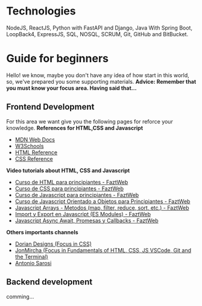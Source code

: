 # Technologies
NodeJS, ReactJS, Python with FastAPI and Django, Java With Spring Boot, LoopBack4, ExpressJS, SQL, NOSQL, SCRUM, Git, GitHub and BitBucket. 

# Guide for beginners
Hello! we know, maybe you don't have any idea of how start in this world, so, we've prepared you some supporting materials.
**Advice: Remember that you must know your focus area. Having said that...**

## Frontend Development
For this area we want give you the following pages for reforce your knowledge.
**References for HTML,CSS and Javascript**
 - [MDN Web Docs](https://developer.mozilla.org/es/)
 - [W3Schools](https://www.w3schools.com/)
 - [HTML Reference](https://htmlreference.io/)
 - [CSS Reference](https://cssreference.io/)

**Video tutorials about HTML, CSS and Javascript**

 - [Curso de HTML para principiantes - FaztWeb](https://youtu.be/rbuYtrNUxg4)
 -  [Curso de CSS para principiantes - FaztWeb](https://youtu.be/W6GTDfrWjXs)
 - [Curso de Javascript para principiantes - FaztWeb](https://youtu.be/RqQ1d1qEWlE)
 - [Curso de Javascript Orientado a Objetos para Principiantes - FaztWeb](https://youtu.be/N_t1A39IB_8)
- [Javascript Arrays - Metodos (map, filter, reduce, sort, etc.) - FaztWeb](https://youtu.be/qqR1enOceVg)
- [Import y Export en Javascript (ES Modules) - FaztWeb](https://youtu.be/0t-Le4kdaMg)
- [Javascript Async Await, Promesas y Callbacks - FaztWeb](https://youtu.be/Q3HtXuDEy5s)

**Others importants channels**

- [Dorian Designs (Focus in CSS)](https://www.youtube.com/c/DorianDesings)
- [JonMircha (Focus in Fundamentals of HTML, CSS, JS VSCode, Git and the Terminal)](https://www.youtube.com/c/jonmircha)
-  [Antonio Sarosi](https://www.youtube.com/c/AntonioSarosi)

## Backend development
comming...
